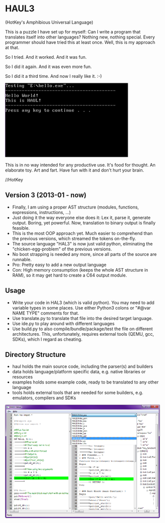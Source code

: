 # HAUL3
(HotKey's Amphibious Universal Language)

This is a puzzle I have set up for myself: Can I write a program that translates itself into other languages? Nothing new, nothing special. Every programmer should have tried this at least once. Well, this is my approach at that.

So I tried. And it worked. And it was fun.

So I did it again. And it was even more fun.

So I did it a third time. And now I really like it. :-)

![Hello HAUL](https://github.com/hotkeymuc/haul/raw/master/haul3/data/media/build_hello.gif "Hello HAUL")


This is in no way intended for any productive use. It's food for thought. An elaborate toy. Art and fart.
Have fun with it and don't hurt your brain.

//HotKey


## Version 3 (2013-01 - now)
* Finally, I am using a proper AST structure (modules, functions, expressions, instructions, ...)
* Just doing it the way everyone else does it: Lex it, parse it, generate output. Boring, yet powerful. Now, translation to binary output is finally feasible.
* This is the most OOP approach yet. Much easier to comprehend than the previous versions, which streamed the tokens on-the-fly.
* The source language "HAL3" is now just valid python, eliminating the "chicken-egg-problem" of the previous versions.
* No boot strapping is needed any more, since all parts of the source are runnable.
* Pro: Pretty easy to add a new output language
* Con: High memory consumption (keeps the whole AST structure in RAM), so it may get hard to create a C64 output module.

## Usage
* Write your code in HAL3 (which is valid python). You may need to add variable types in some places. Use either Python3 colons or "#@var NAME TYPE" comments for that.
* Use translate.py to translate that file into the desired target language.
* Use ide.py to play around with different languages
* Use build.py to also compile/bundle/package/test the file on different architectures. This, unfortunately, requires external tools (QEMU, gcc, SDKs), which I regard as cheating.

## Directory Structure
* haul holds the main source code, including the parser(s) and builders
* data holds language/platform specific data, e.g. native libraries or resources
* examples holds some example code, ready to be translated to any other language
* tools holds external tools that are needed for some builders, e.g. emulators, compilers and SDKs

![HAUL IDE](https://github.com/hotkeymuc/haul/raw/master/haul3/data/media/ide_screenshot000.png "HAUL IDE")
